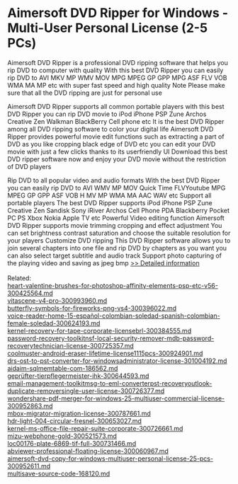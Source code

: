 # Aimersoft DVD Ripper for Windows - Multi-User Personal License (2-5 PCs)
Aimersoft DVD Ripper is a professional DVD ripping software that helps you rip DVD to computer with quality With this best DVD Ripper you can easily rip DVD to AVI MKV MP WMV MOV MPG MPEG GP GPP MPG ASF FLV VOB WMA MA MP etc with super fast speed and high quality
Note Please make sure that all the DVD ripping are just for personal use

Aimersoft DVD Ripper supports all common portable players with this best DVD Ripper you can rip DVD movie to iPod iPhone PSP Zune Archos Creative Zen Walkman BlackBerry Cell phone etc It is the best DVD Ripper among all DVD ripping software to color your digital life
Aimersoft DVD Ripper provides powerful movie edit functions such as extracting a part of DVD as you like cropping black edge of DVD etc you can edit your DVD movie with just a few clicks thanks to its userfriendly UI Download this best DVD ripper software now and enjoy your DVD movie without the restriction of DVD players

Rip DVD to all popular video and audio formats
With the best DVD Ripper you can easily rip DVD to AVI WMV MP MOV Quick Time FLVYoutube MPG MPEG GP GPP ASF VOB H MV MP WMA MA AAC WAV etc
Support all portable players
The best DVD Ripper supports iPod iPhone PSP Zune Creative Zen Sandisk Sony iRiver Archos Cell Phone PDA Blackberry Pocket PC PS Xbox Nokia Apple TV etc
Powerful Video editing function
Aimersoft DVD Ripper supports movie trimming cropping and effect adjustment You can set brightness contrast saturation and choose the suitable resolution for your players
Customize DVD ripping
This DVD Ripper software allows you to join several chapters into one file and rip DVD by chapters as you want you can also select target subtitle and audio track Support photo capturing of the playing video and saving as jpeg bmp
[>> Detailed information](https://secure.shareit.com/shareit/product.html?productid=300952394&affiliateid=200057808)<br/><br/>Related:
<br />[heart-valentine-brushes-for-photoshop-affinity-elements-psp-etc-v56-300425564.md](https://github.com/downloadplanet/downloadplanet/blob/main/heart-valentine-brushes-for-photoshop-affinity-elements-psp-etc-v56-300425564.md)<br />[vitascene-v4-pro-300993960.md](https://github.com/downloadplanet/downloadplanet/blob/main/vitascene-v4-pro-300993960.md)<br />[butterfly-symbols-for-fireworks-png-vs4-300396022.md](https://github.com/downloadplanet/downloadplanet/blob/main/butterfly-symbols-for-fireworks-png-vs4-300396022.md)<br />[voice-reader-home-15-español-colombian-soledad-spanish-colombian-female-soledad-300624193.md](https://github.com/downloadplanet/downloadplanet/blob/main/voice-reader-home-15-español-colombian-soledad-spanish-colombian-female-soledad-300624193.md)<br />[kernel-recovery-for-tape-corporate-licensebrl-300384555.md](https://github.com/downloadplanet/downloadplanet/blob/main/kernel-recovery-for-tape-corporate-licensebrl-300384555.md)<br />[password-recovery-toolkitnsf-local-security-remover-mdb-password-recoverytechnician-license-300725357.md](https://github.com/downloadplanet/downloadplanet/blob/main/password-recovery-toolkitnsf-local-security-remover-mdb-password-recoverytechnician-license-300725357.md)<br />[coolmuster-android-eraser-lifetime-license1115pcs-300924901.md](https://github.com/downloadplanet/downloadplanet/blob/main/coolmuster-android-eraser-lifetime-license1115pcs-300924901.md)<br />[drs-ost-to-pst-converter-for-windowsadministrator-license-301004192.md](https://github.com/downloadplanet/downloadplanet/blob/main/drs-ost-to-pst-converter-for-windowsadministrator-license-301004192.md)<br />[aidaim-sqlmemtable-com-186562.md](https://github.com/downloadplanet/downloadplanet/blob/main/aidaim-sqlmemtable-com-186562.md)<br />[geprüfter-tierpflegermeister-ihk-300644593.md](https://github.com/downloadplanet/downloadplanet/blob/main/geprüfter-tierpflegermeister-ihk-300644593.md)<br />[email-management-toolkitmsg-to-eml-converterpst-recoveryoutlook-duplicate-removersingle-user-license-300726377.md](https://github.com/downloadplanet/downloadplanet/blob/main/email-management-toolkitmsg-to-eml-converterpst-recoveryoutlook-duplicate-removersingle-user-license-300726377.md)<br />[wondershare-pdf-merger-for-windows-25-multiuser-commercial-license-300952863.md](https://github.com/downloadplanet/downloadplanet/blob/main/wondershare-pdf-merger-for-windows-25-multiuser-commercial-license-300952863.md)<br />[mbox-migrator-migration-license-300787661.md](https://github.com/downloadplanet/downloadplanet/blob/main/mbox-migrator-migration-license-300787661.md)<br />[hdr-light-004-circular-fresnel-300653027.md](https://github.com/downloadplanet/downloadplanet/blob/main/hdr-light-004-circular-fresnel-300653027.md)<br />[kernel-ms-office-file-repair-suite-corporate-300726661.md](https://github.com/downloadplanet/downloadplanet/blob/main/kernel-ms-office-file-repair-suite-corporate-300726661.md)<br />[mizu-webphone-gold-300521573.md](https://github.com/downloadplanet/downloadplanet/blob/main/mizu-webphone-gold-300521573.md)<br />[loc00176-plate-6869-tif-full-300731466.md](https://github.com/downloadplanet/downloadplanet/blob/main/loc00176-plate-6869-tif-full-300731466.md)<br />[abviewer-professional-floating-license-300060967.md](https://github.com/downloadplanet/downloadplanet/blob/main/abviewer-professional-floating-license-300060967.md)<br />[aimersoft-dvd-copy-for-windows-multiuser-personal-license-25-pcs-300952611.md](https://github.com/downloadplanet/downloadplanet/blob/main/aimersoft-dvd-copy-for-windows-multiuser-personal-license-25-pcs-300952611.md)<br />[multisave-source-code-168120.md](https://github.com/downloadplanet/downloadplanet/blob/main/multisave-source-code-168120.md)